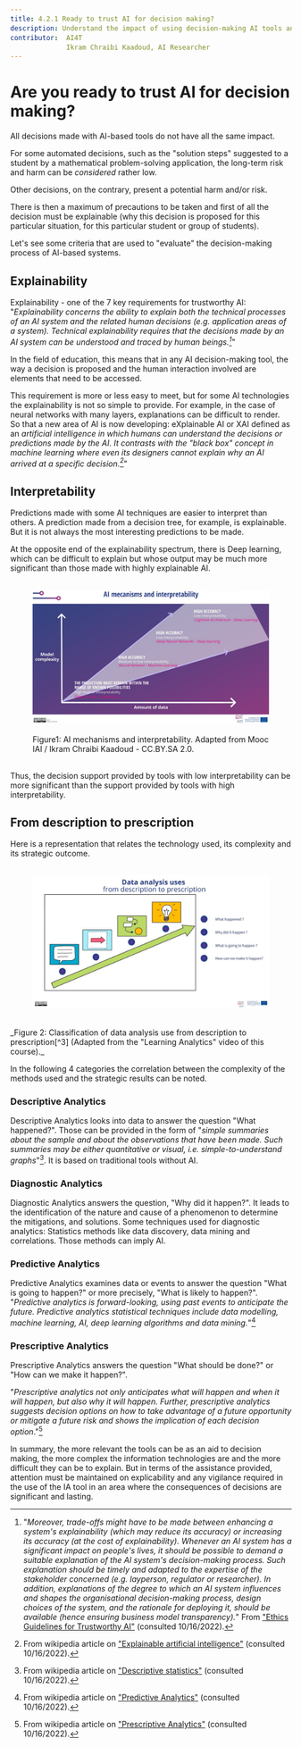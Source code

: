 ```yaml
---
title: 4.2.1 Ready to trust AI for decision making?
description: Understand the impact of using decision-making AI tools and the necessary precaution of use
contributor:  AI4T
              Ikram Chraibi Kaadoud, AI Researcher
---
```


# Are you ready to trust AI for decision making?

All decisions made with AI-based tools do not have all the same impact.

For some automated decisions, such as the "solution steps" suggested to a student by a mathematical problem-solving application, the long-term risk and harm can be *considered* rather low.

Other decisions, on the contrary, present a potential harm and/or risk.

There is then a maximum of precautions to be taken and first of all the decision must be explainable (why this decision is proposed for this particular situation, for this particular student or group of students).

Let's see some criteria that are used to "evaluate" the decision-making process of AI-based systems.

## Explainability

Explainability - one of the 7 key requirements for trustworthy AI: "_Explainability concerns the ability to explain both the technical processes of an AI system and the related human decisions (e.g. application areas of a system). Technical explainability requires that the decisions made by an AI system can be understood and traced by human beings.[^1]_"

In the field of education, this means that in any AI decision-making tool, the way a decision is proposed and the human interaction involved are elements that need to be accessed.

This requirement is more or less easy to meet, but for some AI technologies the explainability is not so simple to provide. For example, in the case of neural networks with many layers, explanations can be difficult to render. So that a new area of AI is now developing: eXplainable AI or XAI defined as an _artificial intelligence in which humans can understand the decisions or predictions made by the AI. It contrasts with the "black box" concept in machine learning where even its designers cannot explain why an AI arrived at a specific decision.[^2]_"

## Interpretability

Predictions made with some AI techniques are easier to interpret than others. A prediction made from a decision tree, for example, is explainable. But it is not always the most interesting predictions to be made.

At the opposite end of the explainability spectrum, there is Deep learning, which can be difficult to explain but whose output may be much more significant than those made with highly explainable AI.

<figure> 
  <img src="Images/AI-mecanisms-and-interpretability-HQ.jpg" alt="Representation of AI mechanisms and interpretability." /> 
  <figcaption>Figure1: AI mechanisms and interpretability.
 Adapted from Mooc IAI / Ikram Chraibi Kaadoud - CC.BY.SA 2.0.</figcaption> 
</figure>

Thus, the decision support provided by tools with low interpretability can be more significant than the support provided by tools with high interpretability.

## From description to prescription

Here is a representation that relates the technology used, its complexity and its strategic outcome.

<figure> 
  <img src="Images/Data-analysis-uses-from-description-to-prescription-HQ.jpg" alt="Representation of Data analysis uses from description to prescription." /> 
</figure>
_Figure 2: Classification of data analysis use from description to prescription[^3] (Adapted from the "Learning Analytics" video of this course)._

In the following 4 categories the correlation between the complexity of the methods used and the strategic results can be noted.

### Descriptive Analytics

Descriptive Analytics looks into data to answer the question "What happened?".
Those can be provided in the form of "*simple summaries about the sample and about the observations that have been made. Such summaries may be either quantitative or visual, i.e. simple-to-understand graphs*"[^4]. It is based on traditional tools without AI.

### Diagnostic Analytics

Diagnostic Analytics answers the question, "Why did it happen?".
It leads to the identification of the nature and cause of a phenomenon to determine the mitigations, and solutions. Some techniques used for diagnostic analytics: Statistics methods like data discovery, data mining and correlations. Those methods can imply AI.

### Predictive Analytics

Predictive Analytics examines data or events to answer the question "What is going to happen?" or more precisely, "What is likely to happen?".
"*Predictive analytics is forward-looking, using past events to anticipate the future. Predictive analytics statistical techniques include data modelling, machine learning, AI, deep learning algorithms and data mining.*"[^5]

### Prescriptive Analytics

Prescriptive Analytics answers the question "What should be done?" or "How can we make it happen?".

"*Prescriptive analytics not only anticipates what will happen and when it will happen, but also why it will happen. Further, prescriptive analytics suggests decision options on how to take advantage of a future opportunity or mitigate a future risk and shows the implication of each decision option*."[^6]

In summary, the more relevant the tools can be as an aid to decision making, the more complex the information technologies are and the more difficult they can be to explain.
But in terms of the assistance provided, attention must be maintained on explicability and any vigilance required in the use of the IA tool in an area where the consequences of decisions are significant and lasting.

[^1]: "*Moreover, trade-offs might have to be made between enhancing a system's explainability (which may reduce its accuracy) or increasing its accuracy (at the cost of explainability). Whenever an AI system has a significant impact on people's lives, it should be possible to demand a suitable explanation of the AI system's decision-making process. Such explanation should be timely and adapted to the expertise of the stakeholder concerned (e.g. layperson, regulator or researcher). In addition, explanations of the degree to which an AI system influences and shapes the organisational decision-making process, design choices of the system, and the rationale for deploying it, should be available (hence ensuring business model transparency).*" From ["Ethics Guidelines for Trustworthy AI"](https://ec.europa.eu/futurium/en/ai-alliance-consultation/guidelines/1.html#Transparency) (consulted 10/16/2022).

[^2]: From wikipedia article on ["Explainable artificial intelligence"](https://en.wikipedia.org/wiki/Explainable_artificial_intelligence) (consulted 10/16/2022).  

[^3]: See in this course the section 1.1.3. on Learning analytics (video).  

[^4]: From wikipedia article on ["Descriptive statistics"](https://en.wikipedia.org/wiki/Descriptive_statistics) (consulted 10/16/2022).  

[^5]: From wikipedia article on ["Predictive Analytics"](https://en.wikipedia.org/wiki/Predictive_analytics) (consulted 10/16/2022).  

[^6]: From wikipedia article on ["Prescriptive Analytics"](https://en.wikipedia.org/wiki/Prescriptive_analytics) (consulted 10/16/2022).
